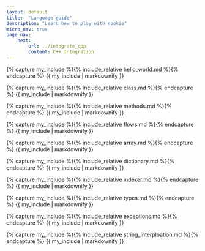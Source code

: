 ```yaml
---
layout: default
title:  "Language guide"
description: "Learn how to play with rookie"
micro_nav: true
page_nav:
    next:
        url: ../integrate_cpp
        content: C++ Integration
---
```


{% capture my_include %}{% include_relative hello_world.md %}{% endcapture %}
{{ my_include | markdownify }}

{% capture my_include %}{% include_relative class.md %}{% endcapture %}
{{ my_include | markdownify }}

{% capture my_include %}{% include_relative methods.md %}{% endcapture %}
{{ my_include | markdownify }}

{% capture my_include %}{% include_relative flows.md %}{% endcapture %}
{{ my_include | markdownify }}

{% capture my_include %}{% include_relative array.md %}{% endcapture %}
{{ my_include | markdownify }}

{% capture my_include %}{% include_relative dictionary.md %}{% endcapture %}
{{ my_include | markdownify }}

{% capture my_include %}{% include_relative indexer.md %}{% endcapture %}
{{ my_include | markdownify }}

{% capture my_include %}{% include_relative types.md %}{% endcapture %}
{{ my_include | markdownify }}

{% capture my_include %}{% include_relative exceptions.md %}{% endcapture %}
{{ my_include | markdownify }}

{% capture my_include %}{% include_relative string_interploation.md %}{% endcapture %}
{{ my_include | markdownify }}